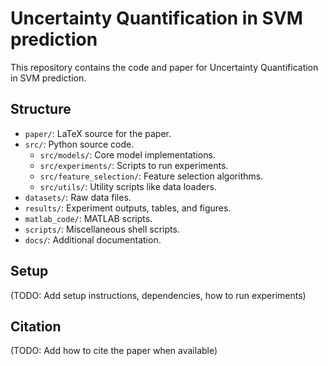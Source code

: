 # Uncertainty Quantification in SVM prediction

This repository contains the code and paper for Uncertainty Quantification in SVM prediction.

## Structure

- `paper/`: LaTeX source for the paper.
- `src/`: Python source code.
  - `src/models/`: Core model implementations.
  - `src/experiments/`: Scripts to run experiments.
  - `src/feature_selection/`: Feature selection algorithms.
  - `src/utils/`: Utility scripts like data loaders.
- `datasets/`: Raw data files.
- `results/`: Experiment outputs, tables, and figures.
- `matlab_code/`: MATLAB scripts.
- `scripts/`: Miscellaneous shell scripts.
- `docs/`: Additional documentation.

## Setup

(TODO: Add setup instructions, dependencies, how to run experiments)

## Citation

(TODO: Add how to cite the paper when available) 

